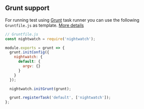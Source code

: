 ## Grunt support

For running test using [Grunt](http://gruntjs.com/) task runner you can use the following `Gruntfile.js` as template. [More details](http://nightwatchjs.org/guide#using-grunt)

```javascript
// Gruntfile.js
const nightwatch = require('nightwatch');

module.exports = grunt => {
  grunt.initConfig({
    nightwatch: {
      default: {
        argv: {}
      }
    }
  });

  nightwatch.initGrunt(grunt);

  grunt.registerTask('default', ['nightwatch']);
};
```
